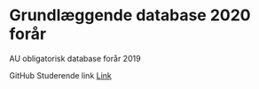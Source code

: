 # Grundlæggende database 2020 forår
AU obligatorisk database forår 2019

GitHub Studerende link
[Link](https://datsoftlyngby.github.io/au_database_2019_1/)
